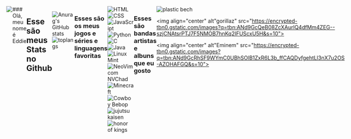 <div style="display: flex; justify-content:center;">
<img src="https://static.wikia.nocookie.net/herois/images/2/20/527033-527032-hunter_x_hunter_1100880.jpg.webp/revision/latest?cb=20220714000234&path-prefix=pt-br">
### Olá, meu nome é Eddie

## Esse são meus Stats no Github
![Anurag's GitHub stats](https://github-readme-stats.vercel.app/api?username=MrEddie7&show_icons=true&theme=tokyonight)
![toplangs](https://github-readme-stats.vercel.app/api/top-langs/?username=MrEddie7&theme=tokyonight)
<hr>

### Esses são os meus jogos e séries e linguagens favoritas

<div style="display:inline-block">
<img align="center" alt="HTML" src="https://img.shields.io/badge/HTML5-E34F26?style=for-the-badge&logo=html5&logoColor=white"> 

<img align="center" alt="CSS" src="https://img.shields.io/badge/CSS3-1572B6?style=for-the-badge&logo=css3&logoColor=white">
<img align="center" alt="JavaScript" src="https://img.shields.io/badge/JavaScript-F7DF1E?style=for-the-badge&logo=javascript&logoColor=black">
<img align="center" alt="Python" src="https://img.shields.io/badge/Python-3776AB?style=for-the-badge&logo=python&logoColor=white">
<img align="center" alt="C" src="https://img.shields.io/badge/C-00599C?style=for-the-badge&logo=c&logoColor=white">
<img align="center" alt="Java" src="https://img.shields.io/badge/Java-ED8B00?style=for-the-badge&logo=openjdk&logoColor=white">
<img align="center" alt="Linux Mint" src="https://img.shields.io/badge/Linux_Mint-87CF3E?style=for-the-badge&logo=linux-mint&logoColor=white">
<img align="center" alt="NeoVim com NVChad" src="https://img.shields.io/badge/NeoVim-%2357A143.svg?&style=for-the-badge&logo=neovim&logoColor=white">

<img align="center" alt="Minecraft" src="https://assets.nintendo.com/image/upload/ar_16:9,b_auto:border,c_lpad/b_white/f_auto/q_auto/dpr_1.5/c_scale,w_1200/ncom/software/switch/70010000000964/811461b8d1cacf1f2da791b478dccfe2a55457780364c3d5a95fbfcdd4c3086f">

<img align="center" alt="Cowboy Bebop" src="https://img.odcdn.com.br/wp-content/uploads/2021/06/fun-FUN-CBY-JPN_S1-Full-Image_GalleryCover-en-US-1489784785929._UR19201080_RI_-768x432.jpg">

<img align="center" alt="jujutsu kaisen" src="https://encrypted-tbn0.gstatic.com/images?q=tbn:ANd9GcR4HQpAQ1SUcpd_e5MewPKPvQvg6vD7zVFEBg&s">

<img align="center" alt="honor of kings" src="https://encrypted-tbn0.gstatic.com/images?q=tbn:ANd9GcTvhzZJJJJyZSDTKygPWmyOxzymKX_33cwWNA&s">
</div>

### Esses são bandas artistas e albuns que eu gosto

<div style="display:inline-block">

<img align="center" alt="plastic bech" src="https://encrypted-tbn0.gstatic.com/images?q=tbn:ANd9GcQyUUi9YwrWcGwnGTDdQak7EhX8v5mggQkaLA&s">

<img align="center" alt"gorillaz" src="https://encrypted-tbn0.gstatic.com/images?q=tbn:ANd9GcQeB08ZcXAurlQ4dfMm4ZEG--szjCNAtsrPTJ7F5NMOB7hnKq2IFUScxU5H&s=10">

<img align="center" alt"Eminem" src="https://encrypted-tbn0.gstatic.com/images?q=tbn:ANd9GcRhSF9WYmC0UBhSOlB1ZxR6L3b_ffCAQDyfgehtLl3nX7u2OS-AZOHAFGQ&s=10">



